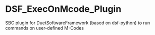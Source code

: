 # DSF_ExecOnMcode_Plugin
SBC plugin for DuetSoftwareFramework (based on dsf-python) to run commands on user-defined M-Codes
